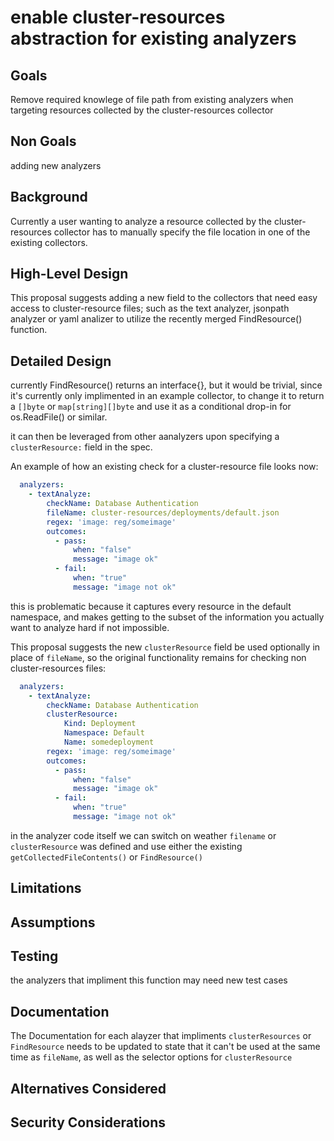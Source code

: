 # enable cluster-resources abstraction for existing analyzers
 
## Goals

Remove required knowlege of file path from existing analyzers when targeting resources collected by the cluster-resources collector

## Non Goals

adding new analyzers

## Background

Currently a user wanting to analyze a resource collected by the cluster-resources collector has to manually specify the file location in one of the existing collectors.

## High-Level Design

This proposal suggests adding a new field to the collectors that need easy access to cluster-resource files; such as the text analyzer, jsonpath analyzer or yaml analizer to utilize the recently merged FindResource() function.

## Detailed Design

currently FindResource() returns an interface{}, but it would be trivial, since it's currently only implimented in an example collector, to change it to return a `[]byte` or `map[string][]byte` and use it as a conditional drop-in for os.ReadFile() or similar.

it can then be leveraged from other aanalyzers upon specifying a `clusterResource:` field in the spec.

An example of how an existing check for a cluster-resource file looks now:

```yaml
  analyzers:
    - textAnalyze:
        checkName: Database Authentication
        fileName: cluster-resources/deployments/default.json
        regex: 'image: reg/someimage'
        outcomes:
          - pass:
              when: "false"
              message: "image ok"
          - fail:
              when: "true"
              message: "image not ok"
```

this is problematic because it captures every resource in the default namespace, and makes getting to the subset of the information you actually want to analyze hard if not impossible.

This proposal suggests the new `clusterResource` field be used optionally in place of `fileName`, so the original functionality remains for checking non cluster-resources files:

```yaml
  analyzers:
    - textAnalyze:
        checkName: Database Authentication
        clusterResource:
            Kind: Deployment
            Namespace: Default
            Name: somedeployment
        regex: 'image: reg/someimage'
        outcomes:
          - pass:
              when: "false"
              message: "image ok"
          - fail:
              when: "true"
              message: "image not ok"
```

in the analyzer code itself we can switch on weather `filename` or `clusterResource` was defined and use either the existing `getCollectedFileContents()` or `FindResource()`

## Limitations



## Assumptions



## Testing

the analyzers that impliment this function may need new test cases

## Documentation

The Documentation for each alayzer that impliments `clusterResources` or `FindResource` needs to be updated to state that it can't be used at the same time as `fileName`, as well as the selector options for `clusterResource`

## Alternatives Considered


## Security Considerations


